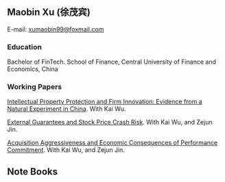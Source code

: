 ## Maobin Xu (徐茂宾)

E-mail: xumaobin99@foxmail.com

### Education

Bachelor of FinTech. School of Finance, Central University of Finance and Economics, China

### Working Papers

[Intellectual Property Protection and Firm Innovation: Evidence from a Natural Experiment in China](https://papers.ssrn.com/sol3/papers.cfm?abstract_id=3559108).
With Kai Wu.

[External Guarantees and Stock Price Crash Risk](https://papers.ssrn.com/sol3/papers.cfm?abstract_id=3670543).
With Kai Wu, and Zejun Jin.

[Acquisition Aggressiveness and Economic Consequences of Performance Commitment](https://papers.ssrn.com/sol3/papers.cfm?abstract_id=3632557).
With Kai Wu, and Zejun Jin.

## Note Books
